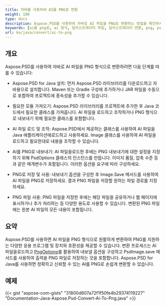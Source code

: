 ```yaml
---
title: 자바를 사용하여 AI를 PNG로 변환
weight: 100
type: docs
description: Aspose.PSD를 사용하여 자바로 AI 파일을 PNG로 변환하는 방법을 확인하세요.
keywords: [ai를 png로, ai 형식, 일러스트레이터 파일, 일러스트레이터 변환, png, psd api, 자바, 코드 샘플]
url: ko/java/convert/ai-to-png
---
```


## **개요**
Aspose.PSD를 사용하여 자바로 AI 파일을 PNG 형식으로 변환하려면 다음 단계를 따를 수 있습니다:

- Aspose.PSD for Java 설치: 먼저 Aspose.PSD 라이브러리를 다운로드하고 자바용으로 설치합니다. Maven 또는 Gradle 구성에 추가하거나 JAR 파일을 수동으로 포함하여 프로젝트에 종속성을 추가할 수 있습니다.

- 필요한 모듈 가져오기: Aspose.PSD 라이브러리를 프로젝트에 추가한 후 Java 코드에서 필요한 클래스를 가져옵니다. AI 파일을 로드하고 조작하거나 PNG 형식으로 내보내기 위해 필요한 클래스를 포함합니다.

- AI 파일 로드 및 조작: Aspose.PSD에서 제공하는 클래스를 사용하여 AI 파일을 Java 애플리케이션에로드하고 사용하세요. Image 클래스를 사용하여 AI 파일을 로드하고 필요한대로 내용을 조작할 수 있습니다.

- AI를 PNG로 내보내기: AI 파일을로드한 후에는 PNG 내보내기에 대한 설정을 지정하기 위해 PsdOptions 클래스의 인스턴스를 만듭니다. 이미지 품질, 압축 수준 등과 같은 매개변수가 포함됩니다. 이러한 옵션을 요구에 따라 구성하세요.

- PNG로 저장 및 사용: 내보내기 옵션을 구성한 후 Image.Save 메서드를 사용하여 AI 파일을 PNG로 저장하세요. 결과 PNG 파일을 저장할 원하는 파일 경로를 지정하세요.

- PNG 파일 사용: PNG 파일을 저장한 후에는 해당 파일을 공유하거나 웹 페이지에 표시하거나 추가 처리하는 등 다양한 용도로 사용할 수 있습니다. 변환된 PNG 파일에는 원본 AI 파일의 모든 내용이 포함됩니다.

## **요약**
Aspose.PSD를 사용하면 AI 파일을 PNG 형식으로 원활하게 변환하여 PNG를 지원하는 다양한 응용 프로그램 및 장치와 호환성을 제공할 수 있습니다. 변환 프로세스는 AI 파일을로드하고 [PngOptions](https://reference.aspose.com/psd/java/com.aspose.psd.imageoptions/pngoptions/)를 활용하여 내보낼 옵션을 구성하고 PsdImage.save 메서드를 사용하여 출력을 PNG 파일로 저장하는 것을 포함합니다. Aspose.PSD for Java를 사용하면 정확하고 신뢰할 수 있는 AI를 PNG로 손쉽게 변환할 수 있습니다.

## **예제**
{{< gist "aspose-com-gists" "31800d807a72f1f50fe4b29374119227" "Documentation-Java-Aspose.Psd-Convert-Ai-To-Png.java" >}}
